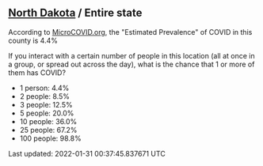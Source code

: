 
## [North Dakota](/united-states/north-dakota) / Entire state

According to [MicroCOVID.org](http://microcovid.org),
the "Estimated Prevalence" of COVID in this county is 4.4%

If you interact with a certain number of people in this location
(all at once in a group, or spread out across the day), what is the chance that
1 or more of them has COVID?

- 1 person: 4.4%
- 2 people: 8.5%
- 3 people: 12.5%
- 5 people: 20.0%
- 10 people: 36.0%
- 25 people: 67.2%
- 100 people: 98.8%

Last updated: 2022-01-31 00:37:45.837671 UTC
